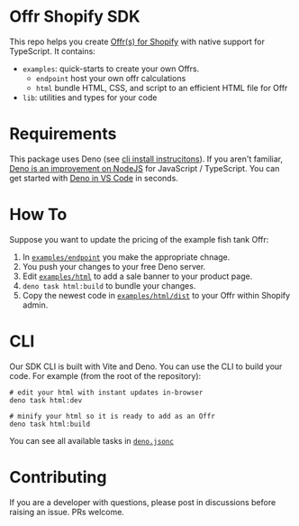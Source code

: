 # Offr Shopify SDK

This repo helps you create [Offr(s) for Shopify](https://apps.shopify.com/offr)
with native support for TypeScript. It contains:

- `examples`: quick-starts to create your own Offrs.
  - `endpoint` host your own offr calculations
  - `html` bundle HTML, CSS, and script to an efficient HTML file for Offr
- `lib`: utilities and types for your code

# Requirements

This package uses Deno (see
[cli install instrucitons](https://docs.deno.com/runtime/getting_started/installation/)).
If you aren't familiar,
[Deno is an improvement on NodeJS](https://deno.com/learn/nodes-complexity-problem)
for JavaScript / TypeScript. You can get started with
[Deno in VS Code](https://github.com/denoland/vscode_deno) in seconds.

# How To

Suppose you want to update the pricing of the example fish tank Offr:

1. In [`examples/endpoint`](/examples/endpoint) you make the appropriate chnage.
2. You push your changes to your free Deno server.
3. Edit [`examples/html`](/examples/html) to add a sale banner to your product
   page.
4. `deno task html:build` to bundle your changes.
5. Copy the newest code in [`examples/html/dist`](/examples/html/dist) to your
   Offr within Shopify admin.

# CLI

Our SDK CLI is built with Vite and Deno. You can use the CLI to build your code.
For example (from the root of the repository):

```shell
# edit your html with instant updates in-browser
deno task html:dev

# minify your html so it is ready to add as an Offr
deno task html:build
```

You can see all available tasks in [`deno.jsonc`](deno.jsonc)

# Contributing

If you are a developer with questions, please post in discussions before raising
an issue. PRs welcome.
